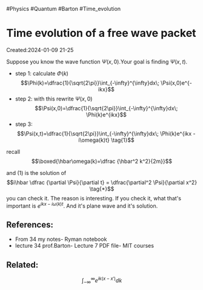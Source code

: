 #Physics #Quantum #Barton #Time_evolution
# Time evolution of a free wave packet
Created:2024-01-09 21-25

Suppose you know the wave function $\Psi(x,0)$.Your goal is finding $\Psi(x,t).$

- step 1: calculate $\Phi(k)$
$$\Phi(k)=\dfrac{1}{\sqrt{2\pi}}\int_{-\infty}^{\infty}dx\; \Psi(x,0)e^{-ikx}$$
- step 2: with this rewrite $\Psi(x,0)$
$$\Psi(x,0)=\dfrac{1}{\sqrt{2\pi}}\int_{-\infty}^{\infty}dx\; \Phi(k)e^{ikx}$$
- step 3: 
$$\Psi(x,t)=\dfrac{1}{\sqrt{2\pi}}\int_{-\infty}^{\infty}dx\; \Phi(k)e^{ikx -i\omega(k)t} \tag{1}$$

recall
$$\boxed{\hbar\omega(k)=\dfrac {\hbar^2 k^2}{2m}}$$

and $(1)$ is the solution of $$i\hbar \dfrac {\partial \Psi}{\partial t} = \dfrac{\partial^2 \Psi}{\partial x^2} \tag{*}$$ you can check it. The reason is interesting. If you check it, what that's important is $e^{ikx -i\omega(k)t}.$ And it's plane wave and it's solution.




## References:
- From 34 my notes- Ryman notebook
- lecture 34 prof.Barton- Lecture 7 PDF file- MIT courses
## Related:

$$\int_{-\infty}^{\infty}e^{ik(x-x')}dk$$

